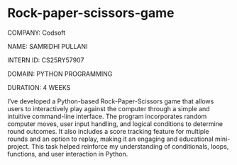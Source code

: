 # Rock-paper-scissors-game

COMPANY: Codsoft

NAME: SAMRIDHI PULLANI

INTERN ID: CS25RY57907

DOMAIN: PYTHON PROGRAMMING

DURATION: 4 WEEKS

I’ve developed a Python-based Rock-Paper-Scissors game that allows users to interactively play against the computer through a simple and intuitive command-line interface. The program incorporates random computer moves, user input handling, and logical conditions to determine round outcomes. It also includes a score tracking feature for multiple rounds and an option to replay, making it an engaging and educational mini-project. This task helped reinforce my understanding of conditionals, loops, functions, and user interaction in Python.

